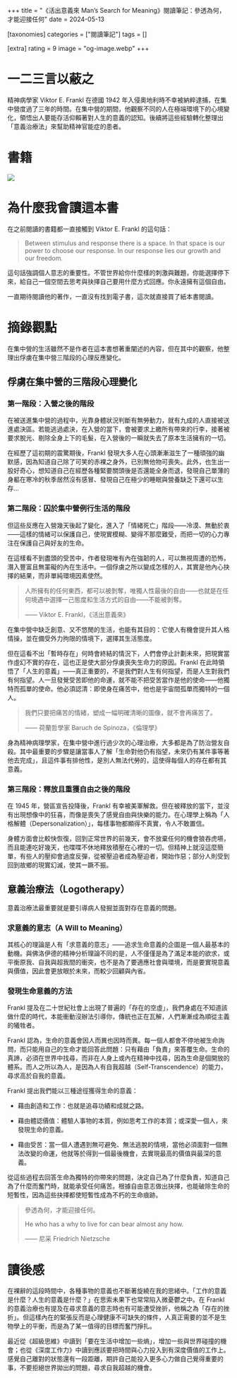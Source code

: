 +++
title = "《活出意義來 Man’s Search for Meaning》閱讀筆記：參透為何，才能迎接任何"
date = 2024-05-13

[taxonomies]
categories = ["閱讀筆記"]
tags = []

[extra]
rating = 9
image = "og-image.webp"
+++

一二三言以蔽之
=======

精神病學家 Viktor E. Frankl 在德國 1942 年入侵奧地利時不幸被納粹逮捕，在集中營度過了三年的時間。在集中營的期間，他觀察不同的人在極端環境下的心境變化，領悟出人要能存活仰賴著對人生的意義的認知。後續將這些經驗轉化整理出「意義治療法」來幫助精神官能症的患者。

書籍
==
[![](book.webp)](https://www.goodreads.com/book/show/4069.Man_s_Search_for_Meaning?from_search=true&from_srp=true&qid=me2P6OSw4g&rank=1)

為什麼我會讀這本書
=========

在之前閱讀的書籍都一直接觸到 Viktor E. Frankl 的這句話：

> Between stimulus and response there is a space. In that space is our power to choose our response. In our response lies our growth and our freedom.

這句話強調個人意志的重要性。不管世界給你什麼樣的刺激與難題，你能選擇停下來，給自己一個空間去思考與抉擇自己要用什麼方式回應。你永遠擁有這個自由。

一直期待閱讀他的著作，一直沒有找到電子書，這次就直接買了紙本書閱讀。

摘錄觀點
====

在集中營的生活雖然不是作者在這本書想著重闡述的內容，但在其中的觀察，他整理出俘虜在集中營三階段的心理反應變化。

俘虜在集中營的三階段心理變化
--------------

### 第一階段：入營之後的階段

在被送進集中營的過程中，光靠身體狀況判斷有無勞動力，就有九成的人直接被送進處決區。若能逃過處決，在入營的當下，會被要求上繳所有帶來的行李，接著被要求脫光、剔除全身上下的毛髮，在入營後的一瞬就失去了原本生活擁有的一切。

在經歷了這初期的震驚期後，Frankl 發現大多人在心頭漸漸滋生了一種頑強的幽默感，因為知道自己除了可笑的赤裸之身外，已別無他物可喪失。此外，也生出一股好奇心，想知道自己在經歷各種緊要關頭後是否還能全身而退，發現自己單薄的身軀在寒冷的秋季居然沒有感冒、發現自己在極少的睡眠與營養缺乏下還可以生存...

### 第二階段：囚於集中營例行生活的階段

但這些反應在入營幾天後起了變化，進入了「情緒死亡」階段——冷漠、無動於衷——這樣的情緒可以保護自己，使現實模糊、變得不那麼難受，而把一切的心力專注在保護自己與好友的生命。

在這樣看不到盡頭的受苦中，作者發現唯有內在強韌的人，可以無視周遭的恐怖，潛入豐富且無罣礙的內在生活中。一個俘虜之所以變成怎樣的人，其實是他內心抉擇的結果，而非單純環境因素使然。

> 人所擁有的任何東西，都可以被剝奪，唯獨人性最後的自由——也就是在任何境遇中選擇一己態度和生活方式的自由——不能被剝奪。
>
> —— Viktor E. Frankl，《活出意義來》

在集中營中缺乏創意、又不悠閒的生活，也能有其目的：它使人有機會提升其人格情操，並在備受外力拘限的情境下，選擇其生活態度。

但在這看不出「暫時存在」何時會終結的情況下，人們會停止計劃未來，把現實當作虛幻不實的存在，這也正是使大部分俘虜喪失生命力的原因。Frankl 在此時領悟了「人生的意義」——真正重要的，不是我們對人生有何指望，而是人生對我們有何指望。人一旦發覺受苦即他的命運，就不能不把受苦當作是他的使命——他獨特而孤單的使命。他必須認清：即使身在痛苦中，他也是宇宙間孤單而獨特的一個人。

> 我們只要把痛苦的情緒，塑成一幅明確清晰的圖像，就不會再痛苦了。
>
> —— 荷蘭哲學家 Baruch de Spinoza，《倫理學》

身為精神病理學家，在集中營中進行過少次的心理治療，大多都是為了防治營友自殺。其中最重要的步驟是讓當事人了解「生命對他仍有指望，未來仍有某件事等著他去完成」，且這件事有排他性，是別人無法代勞的，這使得每個人的存在都有其意義。

### 第三階段：釋放且重獲自由之後的階段

在 1945 年，營區宣告投降後，Frankl 有幸被美軍解救。但在被釋放的當下，並沒有出現想像中的狂喜，而像是喪失了感覺自由與快樂的能力。在心理學上稱為「人格解體（Depersonalization）」，每樣事物都顯得不真實，令人不敢置信。

身體方面會比較快恢復，回到正常世界的前幾天，會不放棄任何的機會狼吞虎嚥，而且能連吃好幾天，也喋喋不休地釋放積壓在心裡的一切。但精神上就沒這麼簡單，有些人的壓抑會過度反彈，從被壓迫者成為壓迫者，開始作惡；部分人則受到回到故鄉的現實幻滅，使其一蹶不振。

意義治療法（Logotherapy）
------------------

意義治療法最重要就是要引導病人發掘並面對存在意義的問題。

### 求意義的意志（A Will to Meaning）

其核心的理論是人有「求意義的意志」——追求生命意義的企圖是一個人最基本的動機。與佛洛伊德的精神分析理論不同的是，人不僅僅是為了滿足本能的欲求，或平衡原我、自我與超我間的衝突，也不是為了要適應社會與環境，而是要實現意義與價值，因此會更放眼於未來，而較少回顧與內省。

### 發現生命意義的方法

Frankl 提及在二十世紀社會上出現了普遍的「存在的空虛」，我們身處在不知道該做什麼的時代，本能衝動沒辦法引導你，傳統也正在瓦解，人們漸漸成為順從主義的犧牲者。

Frankl 認為，生命的意義會因人而異也因時而異。每一個人都會不停地被生命詢問，而只能用自己的生命才能回答此問題：只有藉由「負責」來答覆生命。生命的真諦，必須在世界中找尋，而非在人身上或內在精神中找尋，因為生命是個開放的體系。而人之所以為人，是因為人有自我超越（Self-Transcendence）的能力，尋求高於自我的意義。

Frankl 提出我們能以三種途徑獲得生命的意義：

-   藉由創造和工作：也就是追尋功績和成就之路。

-   藉由體認價值：體驗人事物的本質，例如思考工作的本質；或深愛一個人，來發現生命的意義。

-   藉由受苦：當一個人遭遇到無可避免、無法逃脫的情境，當他必須面對一個無法改變的命運，他就等於得到一個最後機會，去實現最高的價值與最深的意義。

從這些過程去回答生命為獨特的你帶來的問題，決定自己為了什麼負責，知道自己為了什麼而奮鬥時，就能承受任何痛苦。根據自由意志做出抉擇，也能破除生命的短暫性，因為這些抉擇都使短暫性成為不朽的生命痕跡。

> 參透為何，才能迎接任何。
>
> He who has a why to live for can bear almost any how.
>
> —— 尼采 Friedrich Nietzsche

讀後感
===

在裸辭的這段時間中，各種事物的意義也不斷著旋繞在我的思緒中。「工作的意義是什麼？人生的意義是什麼？」在思索未果下也常常陷入微憂鬱之中。在 Frankl 的意義治療也有提及在尋求意義的意志時也有可能遭受挫折，他稱之為「存在的挫折」。但這樣內在的緊張反而是心理健康不可缺失的條件，人真正需要的並不是生物學上的平衡，而是為了某一值得的目標而奮鬥掙扎。

最近從《超級思維》中讀到「要在生活中增加一些熵」，增加一些與世界碰撞的機會；也從《深度工作力》中讀到應該要把時間與心力投入到有深度價值的工作上。感覺自己離對的狀態還有一段距離，期許自己能投入更多心力做自己覺得重要的事，不要拒絕世界拋出的問題，尋求自我超越的機會。
